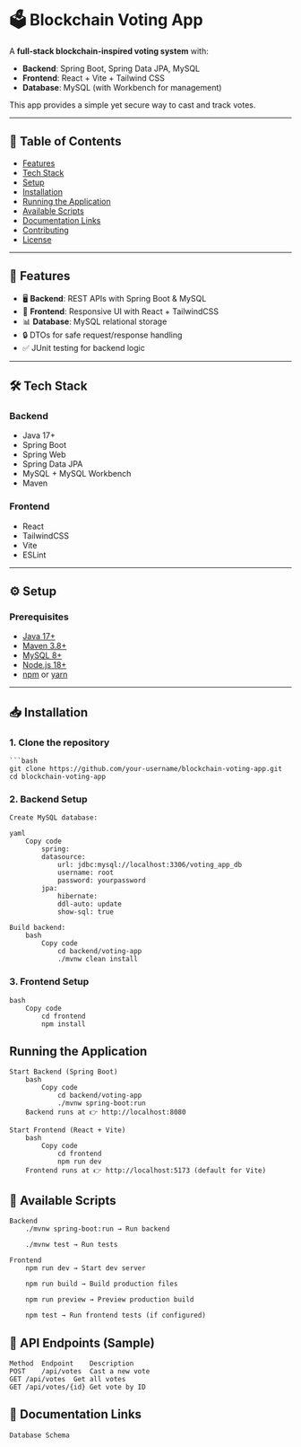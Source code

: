 # 🗳️ Blockchain Voting App

A **full-stack blockchain-inspired voting system** with:

- **Backend**: Spring Boot, Spring Data JPA, MySQL
- **Frontend**: React + Vite + Tailwind CSS
- **Database**: MySQL (with Workbench for management)

This app provides a simple yet secure way to cast and track votes.

---

## 📌 Table of Contents

- [Features](#-features)
- [Tech Stack](#-tech-stack)
- [Setup](#-setup)
- [Installation](#-installation)
- [Running the Application](#-running-the-application)
- [Available Scripts](#-available-scripts)
- [Documentation Links](#-documentation-links)
- [Contributing](#-contributing)
- [License](#-license)

---

## 🚀 Features

- 🖥️ **Backend**: REST APIs with Spring Boot & MySQL
- 🎨 **Frontend**: Responsive UI with React + TailwindCSS
- 📊 **Database**: MySQL relational storage
- 🔒 DTOs for safe request/response handling
- ✅ JUnit testing for backend logic

---

## 🛠 Tech Stack

### Backend

- Java 17+
- Spring Boot
- Spring Web
- Spring Data JPA
- MySQL + MySQL Workbench
- Maven

### Frontend

- React
- TailwindCSS
- Vite
- ESLint

---

## ⚙️ Setup

### Prerequisites

- [Java 17+](https://adoptium.net/)
- [Maven 3.8+](https://maven.apache.org/)
- [MySQL 8+](https://dev.mysql.com/downloads/)
- [Node.js 18+](https://nodejs.org/)
- [npm](https://www.npmjs.com/) or [yarn](https://yarnpkg.com/)

---

## 📥 Installation

### 1. Clone the repository

    ```bash
    git clone https://github.com/your-username/blockchain-voting-app.git
    cd blockchain-voting-app
    
### 2. Backend Setup
    Create MySQL database:

    yaml
        Copy code
            spring:
            datasource:
                url: jdbc:mysql://localhost:3306/voting_app_db
                username: root
                password: yourpassword
            jpa:
                hibernate:
                ddl-auto: update
                show-sql: true

    Build backend:
        bash
            Copy code
                cd backend/voting-app
                ./mvnw clean install
                
### 3. Frontend Setup
    bash
        Copy code
            cd frontend
            npm install
    
## Running the Application
    Start Backend (Spring Boot)
        bash
            Copy code
                cd backend/voting-app
                ./mvnw spring-boot:run
        Backend runs at 👉 http://localhost:8080

    Start Frontend (React + Vite)
        bash
            Copy code
                cd frontend
                npm run dev
        Frontend runs at 👉 http://localhost:5173 (default for Vite)

## 📡 Available Scripts
    Backend
        ./mvnw spring-boot:run → Run backend
    
        ./mvnw test → Run tests

    Frontend
        npm run dev → Start dev server
    
        npm run build → Build production files
    
        npm run preview → Preview production build
    
        npm test → Run frontend tests (if configured)

## 📡 API Endpoints (Sample)
    Method	Endpoint	Description
    POST	/api/votes	Cast a new vote
    GET	/api/votes	Get all votes
    GET	/api/votes/{id}	Get vote by ID

## 📑 Documentation Links
    
    Database Schema



